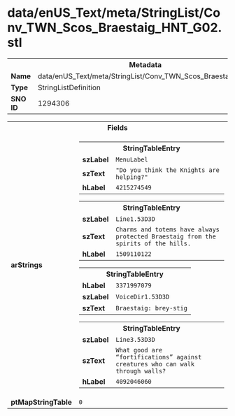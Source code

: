 <h1>data/enUS_Text/meta/StringList/Conv_TWN_Scos_Braestaig_HNT_G02.stl</h1><table><tr><th colspan="100%">Metadata</th></tr><tr><td><b>Name</b></td><td>data/enUS_Text/meta/StringList/Conv_TWN_Scos_Braestaig_HNT_G02.stl</td></tr><tr><td><b>Type</b></td><td>StringListDefinition</td></tr><tr><td><b>SNO ID</b></td><td>1294306</td></tr></table>

<table><tr><th colspan="100%">Fields</th></tr><tr><td><b>arStrings</b></td><td><table><tr><th colspan="100%">StringTableEntry</th></tr><tr><td><b>szLabel</b></td><td><code>MenuLabel</code></td></tr><tr><td><b>szText</b></td><td><code>"Do you think the Knights are helping?"</code></td></tr><tr><td><b>hLabel</b></td><td><code>4215274549</code></td></tr></table>


<table><tr><th colspan="100%">StringTableEntry</th></tr><tr><td><b>szLabel</b></td><td><code>Line1.53D3D</code></td></tr><tr><td><b>szText</b></td><td><code>Charms and totems have always protected Braestaig from the spirits of the hills.</code></td></tr><tr><td><b>hLabel</b></td><td><code>1509110122</code></td></tr></table>


<table><tr><th colspan="100%">StringTableEntry</th></tr><tr><td><b>hLabel</b></td><td><code>3371997079</code></td></tr><tr><td><b>szLabel</b></td><td><code>VoiceDir1.53D3D</code></td></tr><tr><td><b>szText</b></td><td><code>Braestaig: brey-stig</code></td></tr></table>


<table><tr><th colspan="100%">StringTableEntry</th></tr><tr><td><b>szLabel</b></td><td><code>Line3.53D3D</code></td></tr><tr><td><b>szText</b></td><td><code>What good are “fortifications” against creatures who can walk through walls?</code></td></tr><tr><td><b>hLabel</b></td><td><code>4092046060</code></td></tr></table>


</td></tr><tr><td><b>ptMapStringTable</b></td><td><code>0</code></td></tr></table>

